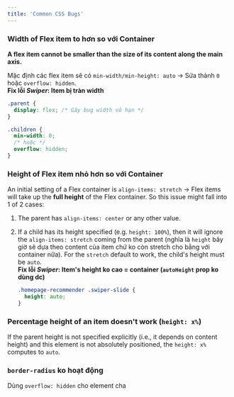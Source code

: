 ```yaml
---
title: 'Common CSS Bugs'
---
```


### Width of Flex item to hơn so với Container

**A flex item cannot be smaller than the size of its content along the main axis.**

Mặc định các flex item sẽ có `min-width/min-height: auto` &rarr; Sửa thành `0` hoặc `overflow: hidden`.  
**Fix lỗi _Swiper_: Item bị tràn width**

```css
.parent {
  display: flex; /* Gây bug width vô hạn */
}

.children {
  min-width: 0;
  /* hoặc */
  overflow: hidden;
}
```

### Height of Flex item nhỏ hơn so với Container

An initial setting of a Flex container is `align-items: stretch` &rarr; Flex items will take up the **full height** of the Flex container. So this issue might fall into 1 of 2 cases:

1. The parent has `align-items: center` or any other value.
2. If a child has its height specified (e.g. `height: 100%`), then it will ignore the `align-items: stretch` coming from the parent (nghĩa là `height` bây giờ sẽ dựa theo content của item chứ ko còn stretch cho bằng với container nữa). For the `stretch` default to work, the child's height must be `auto`.  
   **Fix lỗi _Swiper_: Item's height ko cao = container (`autoHeight` prop ko dùng dc)**

   ```css
   .homepage-recommender .swiper-slide {
     height: auto;
   }
   ```

### Percentage height of an item doesn't work (`height: x%`)

If the parent height is not specified explicitly (i.e., it depends on content height) and this element is not absolutely positioned, the `height: x%` computes to `auto`.

### `border-radius` ko hoạt động

Dùng `overflow: hidden` cho element cha
